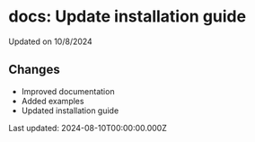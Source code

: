 # docs: Update installation guide

Updated on 10/8/2024

## Changes
- Improved documentation
- Added examples
- Updated installation guide

Last updated: 2024-08-10T00:00:00.000Z